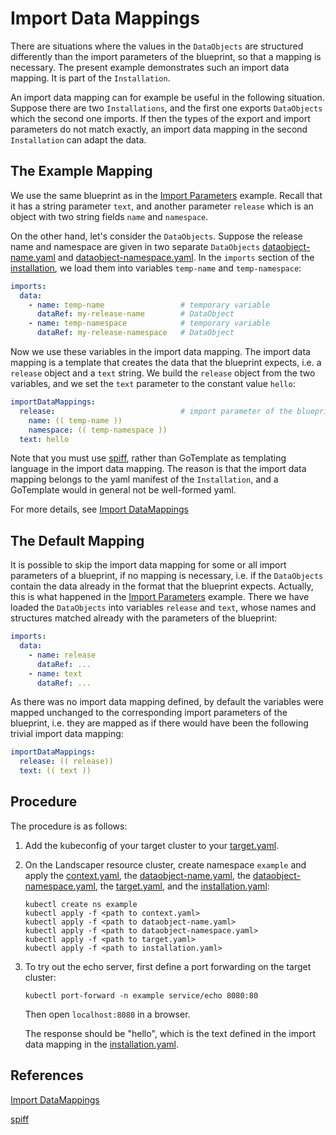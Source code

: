 # Import Data Mappings

There are situations where the values in the `DataObjects` are structured differently than the import
parameters of the blueprint, so that a mapping is necessary. The present example demonstrates such an 
import data mapping. It is part of the `Installation`.

An import data mapping can for example be useful in the following situation. Suppose there are two `Installations`,
and the first one exports `DataObjects` which the second one imports. If then the types of the export and import 
parameters do not match exactly, an import data mapping in the second `Installation` can adapt the data.


## The Example Mapping

We use the same blueprint as in the [Import Parameters](../import-parameters) example. Recall that it has a string 
parameter `text`, and another parameter `release` which is an object with two string fields `name` and `namespace`.

On the other hand, let's consider the `DataObjects`. Suppose the release name and namespace are given in two separate
`DataObjects` [dataobject-name.yaml](./installation/dataobject-name.yaml) and 
[dataobject-namespace.yaml](./installation/dataobject-namespace.yaml).
In the `imports` section of the [installation](./installation/installation.yaml), we load them into variables
`temp-name` and `temp-namespace`:

```yaml
imports:
  data:
    - name: temp-name                 # temporary variable
      dataRef: my-release-name        # DataObject
    - name: temp-namespace            # temporary variable
      dataRef: my-release-namespace   # DataObject
```

Now we use these variables in the import data mapping. The import data mapping is a template that creates
the data that the blueprint expects, i.e. a `release` object and a `text` string. We build the `release` object from the 
two variables, and we set the `text` parameter to the constant value `hello`:

```yaml
importDataMappings:
  release:                            # import parameter of the blueprint
    name: (( temp-name ))
    namespace: (( temp-namespace ))
  text: hello
```

Note that you must use [spiff](https://github.com/mandelsoft/spiff), rather than GoTemplate as templating language in the import data mapping. The reason is 
that the import data mapping belongs to the yaml manifest of the `Installation`, and a GoTemplate would in general 
not be well-formed yaml.

For more details, see [Import DataMappings](../../../usage/Installations.md#import-data-mappings)


## The Default Mapping

It is possible to skip the import data mapping for some or all import parameters of a blueprint, if no mapping is 
necessary, i.e. if the `DataObjects` contain the data already in the format that the blueprint expects.
Actually, this is what happened in the [Import Parameters](../import-parameters) example.
There we have loaded the `DataObjects` into variables `release` and `text`, whose names and structures matched already
with the parameters of the blueprint: 

```yaml
imports:
  data:
    - name: release
      dataRef: ...
    - name: text
      dataRef: ...
```

As there was no import data mapping defined, by default the variables were mapped unchanged to the corresponding 
import parameters of the blueprint, i.e. they are mapped as if there would have been the following trivial
import data mapping:

```yaml
importDataMappings:
  release: (( release))
  text: (( text ))
```


## Procedure

The procedure is as follows:

1. Add the kubeconfig of your target cluster to your [target.yaml](installation/target.yaml).

2. On the Landscaper resource cluster, create namespace `example` and apply
   the [context.yaml](./installation/context.yaml),
   the [dataobject-name.yaml](./installation/dataobject-name.yaml),
   the [dataobject-namespace.yaml](./installation/dataobject-namespace.yaml),
   the [target.yaml](installation/target.yaml), and the [installation.yaml](installation/installation.yaml):

   ```shell
   kubectl create ns example
   kubectl apply -f <path to context.yaml>
   kubectl apply -f <path to dataobject-name.yaml>
   kubectl apply -f <path to dataobject-namespace.yaml>
   kubectl apply -f <path to target.yaml>
   kubectl apply -f <path to installation.yaml>
   ```

3. To try out the echo server, first define a port forwarding on the target cluster:

   ```shell
   kubectl port-forward -n example service/echo 8080:80
   ```

   Then open `localhost:8080` in a browser.

   The response should be "hello", which is the text defined
   in the import data mapping in the [installation.yaml](./installation/installation.yaml).


## References

[Import DataMappings](../../../usage/Installations.md#import-data-mappings)

[spiff](https://github.com/mandelsoft/spiff)
